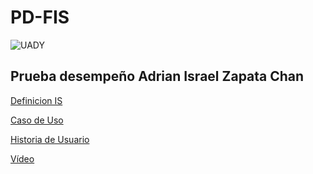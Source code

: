 # PD-FIS
![UADY](https://upload.wikimedia.org/wikipedia/commons/8/8e/UADY_logo.svg)
## Prueba desempeño Adrian Israel Zapata Chan

[Definicion IS](IS-def.md)

[Caso de Uso](user_storie.md)

[Historia de Usuario](use_case.md)

[Vídeo]()

